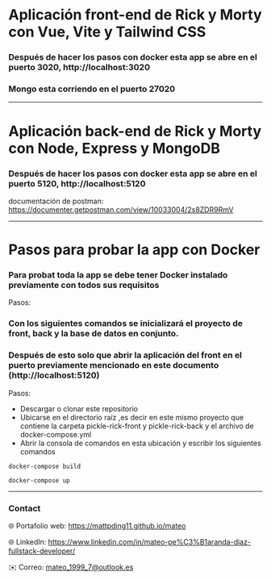 # Aplicación front-end de Rick y Morty con Vue, Vite y Tailwind CSS

### Después de hacer los pasos con docker esta app se abre en el puerto 3020, http://localhost:3020

### Mongo esta corriendo en el puerto 27020 

---
# Aplicación back-end de Rick y Morty con Node, Express y MongoDB

### Después de hacer los pasos con docker esta app se abre en el puerto 5120,  http://localhost:5120 

documentación de postman: https://documenter.getpostman.com/view/10033004/2s8ZDR9RmV

---
# Pasos para probar la app con Docker

### Para probat toda la app se debe tener Docker instalado previamente con todos sus requisitos
Pasos:
### Con los siguientes comandos se inicializará el proyecto de front, back y la base de datos en conjunto.
### Después de esto solo que abrir la aplicación del front en el puerto previamente mencionado en este documento (http://localhost:5120)

Pasos:
- Descargar o clonar este repositorio
- Ubicarse en el directorio raíz ,es decir en este mismo proyecto que contiene la carpeta pickle-rick-front y pickle-rick-back y el archivo de docker-compose.yml
- Abrir la consola de comandos en esta ubicación y escribir los siguientes comandos
```
docker-compose build

docker-compose up
```


---

### Contact
 
🌐 Portafolio web: https://mattpding11.github.io/mateo 
  
🌐 LinkedIn: https://www.linkedin.com/in/mateo-pe%C3%B1aranda-diaz-fullstack-developer/
  
✉️ Correo: mateo_1999_7@outlook.es

